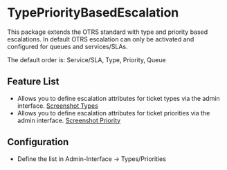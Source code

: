 # TypePriorityBasedEscalation

This package extends the OTRS standard with type and priority based escalations.
In default OTRS escalation can only be activated and configured for queues and services/SLAs.

The default order is:
Service/SLA, Type, Priority, Queue

## Feature List

* Allows you to define escalation attributes for ticket types via the admin interface.
  [Screenshot Types](doc/en/type.png)
* Allows you to define escalation attributes for ticket priorities via the admin interface.
  [Screenshot Priority](doc/en/priority.png)

## Configuration

* Define the list in Admin-Interface -> Types/Priorities
